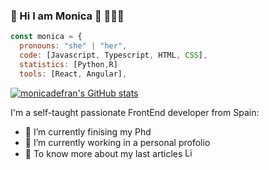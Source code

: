 ###  🌈 Hi I am Monica 👋 👩🏽‍💻
```javascript
const monica = {
  pronouns: "she" | "her",
  code: [Javascript, Typescript, HTML, CSS],
  statistics: [Python,R]
  tools: [React, Angular],
```
[![monicadefran's GitHub stats](https://github-readme-stats.vercel.app/api?username=monicadefran&show_icons=true&theme=radical)](https://github.com/monicadefran/github-readme-stats)

I'm a self-taught passionate FrontEnd developer from Spain:
- 🔭 I’m currently finising my Phd
- 🌱 I’m currently working in a personal profolio
- 📄 To know more about my last articles <a href="https://www.linkedin.com/in/monica-sanchez-de-francisco/"><img src="https://edent.github.io/SuperTinyIcons/images/svg/linkedin.svg" width="15" title="LinkedIn"/></a>

<!--
**monicadefran/monicadefran** is a ✨ _special_ ✨ repository because its `README.md` (this file) appears on your GitHub profile.

Here are some ideas to get you started:

- 🔭 I’m currently working on ...
- 🌱 I’m currently learning ...
- 👯 I’m looking to collaborate on ...
- 🤔 I’m looking for help with ...
- 💬 Ask me about ...
- 📫 How to reach me: ...
- 😄 Pronouns: ...
- ⚡ Fun fact: ...
-->
